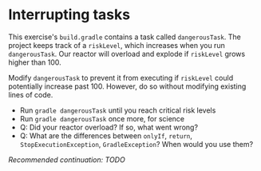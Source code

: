 # Interrupting tasks

This exercise's `build.gradle` contains a task called `dangerousTask`.
The project keeps track of a `riskLevel`, which increases when you run `dangerousTask`.
Our reactor will overload and explode if `riskLevel` grows higher than 100.

Modify `dangerousTask` to prevent it from executing if `riskLevel` could potentially increase past 100.
However, do so without modifying existing lines of code.

- Run `gradle dangerousTask` until you reach critical risk levels
- Run `gradle dangerousTask` once more, for science
- Q: Did your reactor overload? If so, what went wrong?
- Q: What are the differences between `onlyIf`, `return`, `StopExecutionException`, `GradleException`? When would you use them?

_Recommended continuation: *TODO*_
